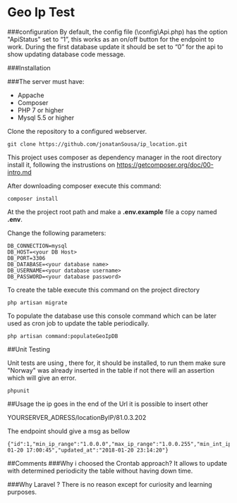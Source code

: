 Geo Ip Test
=============================

###configuration
By default, the config file (\config\Api.php) has the option
 "ApiStatus" set to “1”,  this works as an on/off 
 button for the endpoint to work. 
 During the first database update it should
  be set to “0” for the api to show 
  updating database code message.

###Installation

###The server must have:
- Appache
- Composer 
- PHP 7 or higher
- Mysql 5.5 or higher   

Clone the repository to a configured webserver.

```
git clone https://github.com/jonatanSousa/ip_location.git
```

This project  uses composer as dependency manager in the root directory install it, 
following the instrustions on https://getcomposer.org/doc/00-intro.md


After downloading composer execute this command:
```
composer install
```

At the the project root path and make a **.env.example** file a copy named **.env**.

Change the following parameters:

```
DB_CONNECTION=mysql
DB_HOST=<your DB Host>
DB_PORT=3306
DB_DATABASE=<your database name>
DB_USERNAME=<your database username>
DB_PASSWORD=<your database password>
```


To create the table execute this command on the project directory 

```
php artisan migrate
```

To populate the database use this console command which can be later used as cron job to update the table periodically.  
```
php artisan command:populateGeoIpDB
```


##Unit Testing 

Unit tests are using , there for, it should be installed, to run them make sure "Norway" was already inserted in the 
table if not there will an assertion which will give an error.

```
phpunit
```

##Usage
the ip goes in the end of the Url it is possible to insert other 

YOURSERVER_ADRESS/locationByIP/81.0.3.202

The endpoint should give a msg as bellow
```
{"id":1,"min_ip_range":"1.0.0.0","max_ip_range":"1.0.0.255","min_int_ip":16777216,"max_int_ip":16777471,"country_code":"AU","country_name":"Australia","created_at":"2018-01-20 17:00:45","updated_at":"2018-01-20 23:14:20"}
```

##Comments 
###Why i choosed the Crontab approach?
It allows to update with determined periodicity the table without having down time.

###Why Laravel ?
There is no reason except for curiosity and learning purposes.
